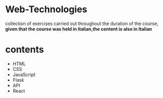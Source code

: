 # Web-Technologies

collection of exercises carried out throughout the duration of the course, __given that the course was held in Italian,the content is also in Italian__

# contents
* HTML
* CSS
* JavaScript
* Flask
* API
* React

